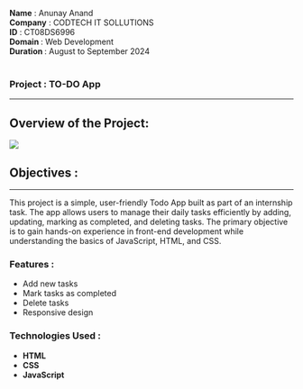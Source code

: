 <b>Name</b> : Anunay Anand <br/>
<b>Company</b> : CODTECH IT SOLLUTIONS <br/>
<b>ID</b> : CT08DS6996 <br/>
<b>Domain </b>: Web Development <br/>
<b>Duration </b>: August to September 2024 <br/>
<br>
<h3>Project : TO-DO App</h3>
<hr/>
<h2>Overview of the Project:</h2>
<img src="https://i.postimg.cc/Fz1CqFGG/Screenshot-2024-08-21-201331.png">

<h2>Objectives : </h2>
<hr/>
<p>This project is a simple, user-friendly Todo App built as part of an internship task. The app allows users to manage their daily tasks efficiently by adding, updating, marking as completed, and deleting tasks. The primary objective is to gain hands-on experience in front-end development while understanding the basics of JavaScript, HTML, and CSS.</p>
<h3>Features : </h3>
<ul>
  <li>Add new tasks</li>
  <li>Mark tasks as completed</li>
  <li>Delete tasks</li>
  <li>Responsive design</li>
</ul>
<h3>Technologies Used : </h3>
<ul>
  <li><b>HTML</b></li>
  <li><b>CSS</b></li>
  <li><b>JavaScript</b></li>
</ul>

